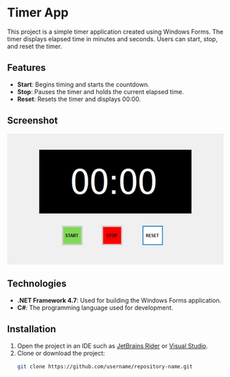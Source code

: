 # Timer App

This project is a simple timer application created using Windows Forms. The timer displays elapsed time in minutes and seconds. Users can start, stop, and reset the timer.

## Features

- **Start**: Begins timing and starts the countdown.
- **Stop**: Pauses the timer and holds the current elapsed time.
- **Reset**: Resets the timer and displays 00:00.

## Screenshot

![Timer Application](https://github.com/rumeysaulusoy/TimerApp/blob/9fecfc1e227a4c5564892c19191bd812e9e7281f/timerapp.jpg)


## Technologies

- **.NET Framework 4.7**: Used for building the Windows Forms application.
- **C#**: The programming language used for development.

## Installation

1. Open the project in an IDE such as [JetBrains Rider](https://www.jetbrains.com/rider/) or [Visual Studio](https://visualstudio.microsoft.com/).
2. Clone or download the project:
   ```bash
   git clone https://github.com/username/repository-name.git


